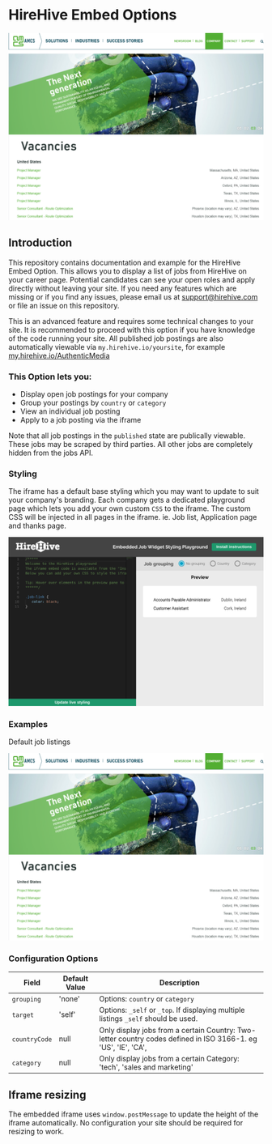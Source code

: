 # HireHive Embed Options

![job postings api](https://raw.githubusercontent.com/hirehive/embed-options/master/embed-example.png)

## Introduction

This repository contains documentation and example for the HireHive Embed Option. 
This allows you to display a list of jobs from HireHive on your career page. Potential candidates can see your open roles and apply directly without leaving your site.
If you need any features which are missing or if you find any issues, please email us at
[support@hirehive.com](mailto:support@hirehive.com) or file an issue on this repository.

This is an advanced feature and requires some technical changes to your site.
It is recommended to proceed with this option if you have knowledge of the code running your site. 
All published job postings are also automatically viewable via
`my.hirehive.io/yoursite`, for example
[my.hirehive.io/AuthenticMedia](https://my.hirehive.io/AuthenticMedia)

### This Option lets you:

- Display open job postings for your company
- Group your postings by `country` or `category`
- View an individual job posting 
- Apply to a job posting via the iframe

Note that all job postings in the `published` state are publically viewable.
These jobs may be scraped by third parties. All other jobs are completely
hidden from the jobs API.

###  Styling

The iframe has a default base styling which you may want to update to suit your company's branding.
Each company gets a dedicated playground page which lets you add your own custom `CSS` to the iframe.
The custom CSS will be injected in all pages in the iframe. ie. Job list, Application page and thanks page.

<img src="https://raw.githubusercontent.com/hirehive/embed-options/master/playground.png">

### Examples
[](#examples)

Default job listings

[<img src="https://raw.githubusercontent.com/hirehive/embed-options/master/embed-example.png">](http://codepen.io/)

### Configuration Options

| Field             | Default Value | Description                   |
| ----------------- | ------------- | ----------------------------- |
| `grouping` | 'none' | Options: `country` or `category` 
| `target` | 'self' | Options: `_self` or `_top`. If displaying multiple listings `_self` should be used.
| `countryCode` | null |  Only display jobs from a certain Country: Two-letter country codes defined in ISO 3166-1. eg 'US', 'IE', 'CA',
| `category` | null | Only display jobs from a certain Category: 'tech', 'sales and marketing'


## Iframe resizing

The embedded iframe uses `window.postMessage` to update the height of the iframe automatically.
No configuration your site should be required for resizing to work.
